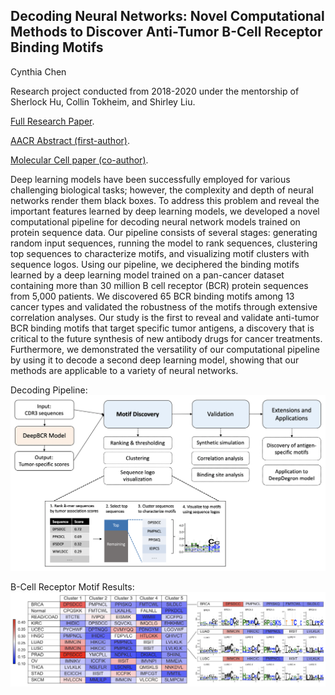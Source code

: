 ## Decoding Neural Networks: Novel Computational Methods to Discover Anti-Tumor B-Cell Receptor Binding Motifs
Cynthia Chen

Research project conducted from 2018-2020 under the mentorship of Sherlock Hu, Collin Tokheim, and Shirley Liu.

[Full Research Paper](https://drive.google.com/file/d/1ncd2uYxCjTl2Qi93eE6oOBZQkUFPUoKX/view?usp=share_link).

[AACR Abstract (first-author)](https://aacrjournals.org/cancerres/article/80/16_Supplement/4879/643623/Abstract-4879-Identification-of-degron-motifs-and).

[Molecular Cell paper (co-author)](https://pubmed.ncbi.nlm.nih.gov/33567269/). 

Deep learning models have been successfully employed for various challenging biological tasks; however, the complexity and depth of neural networks render them black boxes. To address this problem and reveal the important features learned by deep learning models, we developed a novel computational pipeline for decoding neural network models trained on protein sequence data. Our pipeline consists of several stages: generating random input sequences, running the model to rank sequences, clustering top sequences to characterize motifs, and visualizing motif clusters with sequence logos. Using our pipeline, we deciphered the binding motifs learned by a deep learning model trained on a pan-cancer dataset containing more than 30 million B cell receptor (BCR) protein sequences from 5,000 patients. We discovered 65 BCR binding motifs among 13 cancer types and validated the robustness of the motifs through extensive correlation analyses. Our study is the first to reveal and validate anti-tumor BCR binding motifs that target specific tumor antigens, a discovery that is critical to the future synthesis of new antibody drugs for cancer treatments. Furthermore, we demonstrated the versatility of our computational pipeline by using it to decode a second deep learning model, showing that our methods are applicable to a variety of neural networks.

Decoding Pipeline:
![Pipeline](pipeline.png)


B-Cell Receptor Motif Results:
![Motifs](motif.png)
